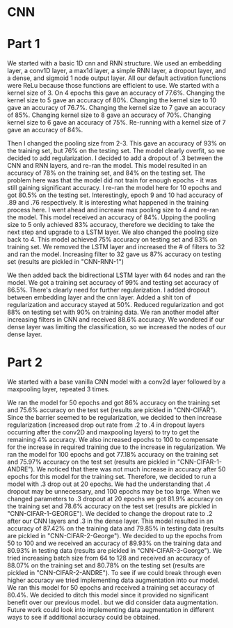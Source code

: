 # CNN

# Part 1

We started with a basic 1D cnn and RNN structure. We used an embedding layer, a conv1D layer, a max1d layer, a simple RNN layer, a dropout layer, and a dense, and sigmoid 1 node output layer. All our default activation functions were ReLu because those functions are efficient to use. We started with a kernel size of 3. On 4 epochs this gave an accuracy of 77.6%. Changing the kernel size to 5 gave an accuracy of 80%.  Changing the kernel size to 10 gave an accuracy of 76.7%. Changing the kernel size to 7 gave an accuracy of 85%. Changing kernel size to 8 gave an accuracy of 70%. Changing kernel size to 6 gave an accuracy of 75%. Re-running with a kernel size of 7 gave an accuracy of 84%.

Then I changed the pooling size from 2-3. This gave an accuracy of 93% on the training set, but 76% on the testing set. The model clearly overfit, so we decided to add regularization. I decided to add a dropout of .3 between the CNN and RNN layers, and re-ran the model. This model resulted in an accuracy of 78% on the training set, and 84% on the testing set. The problem here was that the model did not train for enough epochs - it was still gaining significant accuracy. I re-ran the model here for 10 epochs and got 80.5% on the testing set. Interestingly, epoch 9 and 10 had accuracy of .89 and .76 respectively. It is interesting what happened in the training process here. I went ahead and increase max pooling size to 4 and re-ran the model. This model received an accuracy of 84%. Upping the pooling size to 5 only achieved 83% accuracy, therefore we deciding to take the next step and upgrade to a LSTM layer. We also changed the pooling size back to 4. This model achieved 75% accuracy on testing set and 83% on training set. We removed the LSTM layer and increased the # of filters to 32 and ran the model. Increasing filter to 32 gave us 87% accuracy on testing set (results are pickled in "CNN-RNN-1")

We then added back the bidirectional LSTM layer with 64 nodes and ran the model. We got a training set accuracy of 99% and testing set accuracy of 86.5%. There's clearly need for further regularization. I added dropout between embedding layer and the cnn layer. Added a shit ton of regularization and accuracy stayed at 50%. Reduced regularization and got 88% on testing set with 90% on training data. We ran another model after increasing filters in CNN and received 88.6% accuracy. We wondered if our dense layer was limiting the classification, so we increased the nodes of our dense layer.

# Part 2

We started with a base vanilla CNN model with a conv2d layer followed by a maxpooling layer, repeated 3 times.

We ran the model for 50 epochs and got 86% accuracy on the training set and 75.6% accuracy on the test set (results are pickled in "CNN-CIFAR"). Since the barrier seemed to be regularization, we decided to then increase regularization (increased drop out rate from .2 to .4 in dropout layers occurring after the conv2D and maxpooling layers) to try to get the remaining 4% accuracy. We also increased epochs to 100 to compensate for the increase in required training due to the increase in regularization. We ran the model for 100 epochs and got 77.18% accuracy on the training set and 75.97% accuracy on the test set (results are pickled in "CNN-CIFAR-1-ANDRE"). We noticed that there was not much increase in accuracy after 50 epochs for this model for the training set. Therefore, we decided to run a model with .3 drop out at 20 epochs. We had the understanding that .4 dropout may be unnecessary, and 100 epochs may be too large. When we changed parameters to .3 dropout at 20 epochs we got 81.9% accuracy on the training set and 78.6% accuracy on the test set (results are pickled in "CNN-CIFAR-1-GEORGE"). We decided to change the dropout rate to .2 after our CNN layers and .3 in the dense layer. This model resulted in an accuracy of 87.42% on the training data and 79.85% in testing data (results are pickled in "CNN-CIFAR-2-George"). We decided to up the epochs from 50 to 100 and we received an accuracy of 89.93% on the training data and 80.93% in testing data (results are pickled in "CNN-CIFAR-3-George"). We tried increasing batch size from 64 to 128 and received an accuracy of 88.07% on the training set and 80.78% on the testing set (results are pickled in "CNN-CIFAR-2-ANDRE"). To see if we could break through even higher accuracy we tried implementing data augmentation into our model. We ran this model for 50 epochs and received a training set accuracy of 80.4%. We decided to ditch this model since it provided no significant benefit over our previous model.. but we did consider data augmentation. Future work could look into implementing data augmentation in different ways to see if additional accuracy could be obtained.

